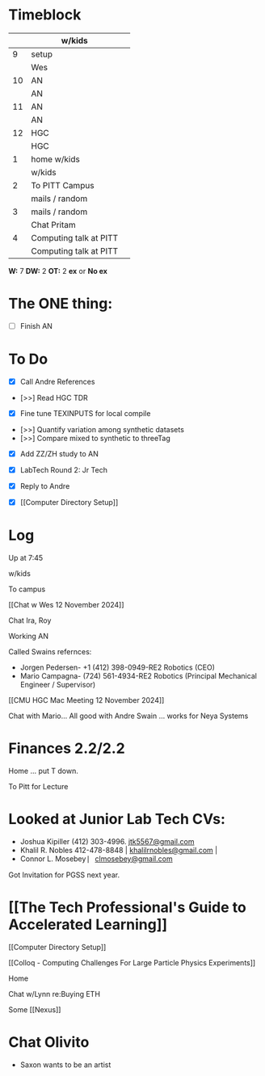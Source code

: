 # Timeblock

|     | w/kids                 |     |
| --- | ---------------------- | --- |
| 9   | setup                  |     |
|     | Wes                    |     |
| 10  | AN                     |     |
|     | AN                     |     |
| 11  | AN                     |     |
|     | AN                     |     |
| 12  | HGC                    |     |
|     | HGC                    |     |
| 1   | home w/kids            |     |
|     | w/kids                 |     |
| 2   | To PITT Campus         |     |
|     | mails / random         |     |
| 3   | mails / random         |     |
|     | Chat Pritam            |     |
| 4   | Computing talk at PITT |     |
|     | Computing talk at PITT |     |

**W:** 7 
**DW:** 2
**OT:** 2
**ex** or **No ex**

# The ONE thing: 
- [ ] Finish AN


# To Do
- [x] Call Andre References
- [>>] Read HGC TDR
- [x] Fine tune TEXINPUTS for local compile
- [>>] Quantify variation among synthetic datasets
- [>>] Compare mixed to synthetic to threeTag
- [x] Add ZZ/ZH study to AN
- [x] LabTech Round 2: Jr Tech
- [x] Reply to Andre
- [x] [[Computer Directory Setup]]


# Log

Up at 7:45

w/kids 

To campus

[[Chat w Wes 12 November 2024]]

Chat Ira, Roy

Working AN 

Called Swains refernces:
- Jorgen Pedersen- +1 (412) 398-0949-RE2 Robotics (CEO)
- Mario Campagna- (724) 561-4934-RE2 Robotics (Principal Mechanical Engineer / Supervisor)

[[CMU HGC Mac Meeting 12 November 2024]]

Chat with Mario... All good with Andre Swain ... works for Neya Systems


# Finances 2.2/2.2

Home ... put T down.

To Pitt for Lecture

# Looked at Junior Lab Tech CVs:
- Joshua Kipiller (412) 303-4996. jtk5567@gmail.com  
- Khalil R. Nobles  412-478-8848 | khalilrnobles@gmail.com |  
- Connor L. Mosebey  ⎸clmosebey@gmail.com

Got Invitation for PGSS next year. 

# [[The Tech Professional's Guide to Accelerated Learning]]

[[Computer Directory Setup]]

[[Colloq - Computing Challenges For Large Particle Physics Experiments]]

Home 

Chat w/Lynn re:Buying ETH

Some [[Nexus]]
# Chat Olivito
- Saxon wants to be an artist